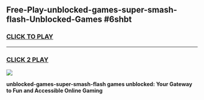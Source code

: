 
## Free-Play-unblocked-games-super-smash-flash-Unblocked-Games #6shbt
<h3>
<a href="https://news.freeplayer.one?title=unblocked-games-super-smash-flash&ref=8M">CLICK TO PLAY</a></h3>
<hr>

<h3>
<a href="https://news.freeplayer.one?title=unblocked-games-super-smash-flash&ref=8M">CLICK 2 PLAY</a>
  
</h3>

<a href="https://news.freeplayer.one?title=unblocked-games-super-smash-flash&ref=8M"><img src="https://clearcache.store/games.png"></a>


**unblocked-games-super-smash-flash games unblocked: Your Gateway to Fun and Accessible Online Gaming**
